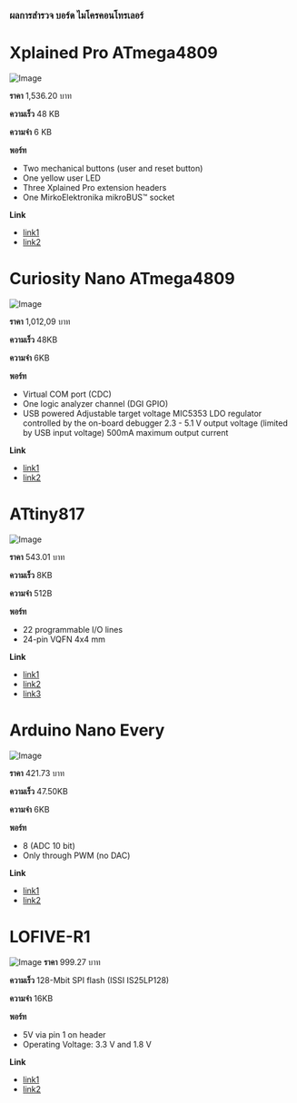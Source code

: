 ### ผลการสำรวจ บอร์ด ไมโครคอนโทรเลอร์

#  Xplained Pro ATmega4809

![Image](https://www.microchip.com/content/dam/mchp/mrt-dam/devtools/2705-atmega4809-rev6.jpg)

**ราคา** 1,536.20 บาท

**ความเร็ว** 48 KB

**ความจำ** 6 KB

**พอร์ท**

- Two mechanical buttons (user and reset button)
- One yellow user LED
- Three Xplained Pro extension headers
- One MirkoElektronika mikroBUS™ socket

**Link**

- [link1](https://docs.platformio.org/en/latest/boards/atmelmegaavr/xplained_pro_4809.html#board-atmelmegaavr-xplained-pro-4809)
- [link2](https://www.microchip.com/en-us/development-tool/ATMEGA4809-XPRO)

# Curiosity Nano ATmega4809

![Image](https://encrypted-tbn0.gstatic.com/images?q=tbn:ANd9GcRAXW73BxoI6PVq_CL_1E5JzX4L7TlmumGN6376e-6wv-UZCZMES-IdNXFMN1RjxWHzpFA&usqp=CAU)

**ราคา** 1,012,09 บาท

**ความเร็ว** 48KB

**ความจำ** 6KB

**พอร์ท**

- Virtual COM port (CDC)
- One logic analyzer channel (DGI GPIO)
- USB powered
Adjustable target voltage
MIC5353 LDO regulator controlled by the on-board debugger
2.3 - 5.1 V output voltage (limited by USB input voltage)
500mA maximum output current

**Link**

- [link1](https://docs.platformio.org/en/latest/boards/atmelmegaavr/curiosity_nano_4809.html#board-atmelmegaavr-curiosity-nano-4809)
- [link2](https://th.rs-online.com/web/p/microcontroller-development-tools/1946446?cm_mmc=TH-PLA-DS3A-_-google-_-PLA_TH_EN_Raspberry_Pi_%26_Arduino_%26_Development_Tools_Whoop-_-(TH:Whoop!)+Microcontroller+Development+Tools-_-1946446&matchtype=&pla-836084227806&gclid=EAIaIQobChMIwt63-KD39QIVzA5yCh0PpgJEEAYYASABEgLp6vD_BwE&gclsrc=aw.ds)

# ATtiny817

![Image](https://media.digikey.com/Photos/Atmel%20Photos/ATTINY817-XMINI.jpg)

**ราคา** 543.01 บาท

**ความเร็ว** 8KB

**ความจำ** 512B

**พอร์ท**

- 22 programmable I/O lines
- 24-pin VQFN 4x4 mm

**Link**

- [link1](https://docs.platformio.org/en/latest/boards/atmelmegaavr/ATtiny817.html#board-atmelmegaavr-attiny817)
- [link2](https://th.element14.com/microchip/attiny817-xmini/dev-board-avr-microcontroller/dp/2674883?gclid=EAIaIQobChMI28rC76T39QIVxX4rCh2j-QX4EAQYAiABEgJ5pfD_BwE&mckv=_dc%7Cpcrid%7C554518064101%7Cpkw%7C%7Cpmt%7C%7Cslid%7C%7Cproduct%7C2674883%7Cpgrid%7C123812986770%7Cptaid%7Cpla-293946777986%7C&CMP=KNC-GTH-GEN-SHOPPING-2674883)
- [link3](https://www.farnell.com/datasheets/2859238.pdf)

# Arduino Nano Every

![Image](https://cdn.shopify.com/s/files/1/0506/1689/3647/products/ABX00028_03.front_1000x750.jpg?v=1627052269)

**ราคา** 421.73 บาท

**ความเร็ว** 47.50KB

**ความจำ** 6KB

**พอร์ท**

- 8 (ADC 10 bit)
- Only through PWM (no DAC)

**Link**

- [link1](https://docs.platformio.org/en/latest/boards/atmelmegaavr/nano_every.html#board-atmelmegaavr-nano-every)
- [link2](https://store-usa.arduino.cc/products/arduino-nano-every)

# LOFIVE-R1

![Image](https://media.digikey.com/Photos/GroupGets%20LLC/MFG_LOFIVE-R1_Front.jpg)
**ราคา** 999.27 บาท

**ความเร็ว** 128-Mbit SPI flash (ISSI IS25LP128)

**ความจำ** 16KB

**พอร์ท**

- 5V via pin 1 on header
- Operating Voltage: 3.3 V and 1.8 V

**Link**

- [link1](https://www.digikey.co.th/th/products/detail/groupgets-llc/LOFIVE-R1/10186935?utm_adgroup=Evaluation%20Boards%20-%20Embedded%20-%20MCU%2C%20DSP&utm_source=google&utm_medium=cpc&utm_campaign=Shopping_Product_%20Development%20Boards%2C%20Kits%2C%20Programmers&utm_term=&productid=10186935&gclid=EAIaIQobChMIoemu-LL39QIVzplmAh2TGQC-EAQYAiABEgIyO_D_BwE)
- [link2](https://media.digikey.com/pdf/Data%20Sheets/GroupGets%20PDFs/LoFive_R1_Web.pdf)
